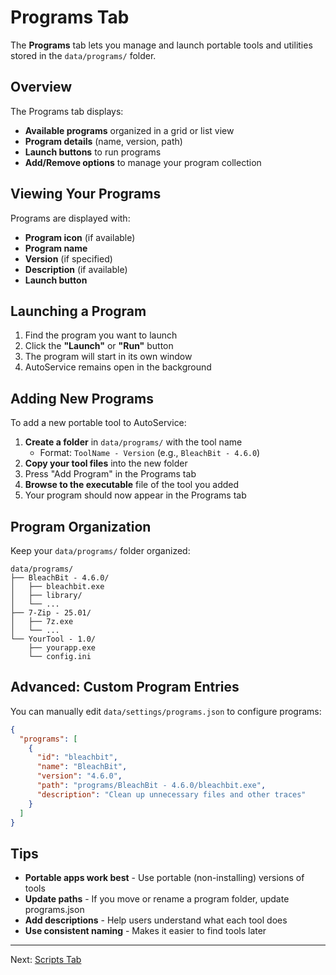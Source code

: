# Programs Tab

The **Programs** tab lets you manage and launch portable tools and utilities stored in the `data/programs/` folder.

## Overview

The Programs tab displays:

- **Available programs** organized in a grid or list view
- **Program details** (name, version, path)
- **Launch buttons** to run programs
- **Add/Remove options** to manage your program collection

## Viewing Your Programs

Programs are displayed with:

- **Program icon** (if available)
- **Program name**
- **Version** (if specified)
- **Description** (if available)
- **Launch button**

## Launching a Program

1. Find the program you want to launch
2. Click the **"Launch"** or **"Run"** button
3. The program will start in its own window
4. AutoService remains open in the background

## Adding New Programs

To add a new portable tool to AutoService:

1. **Create a folder** in `data/programs/` with the tool name
   - Format: `ToolName - Version` (e.g., `BleachBit - 4.6.0`)
2. **Copy your tool files** into the new folder
3. Press "Add Program" in the Programs tab
4. **Browse to the executable** file of the tool you added
5. Your program should now appear in the Programs tab

## Program Organization

Keep your `data/programs/` folder organized:

```text
data/programs/
├── BleachBit - 4.6.0/
│   ├── bleachbit.exe
│   ├── library/
│   └── ...
├── 7-Zip - 25.01/
│   ├── 7z.exe
│   └── ...
└── YourTool - 1.0/
    ├── yourapp.exe
    └── config.ini
```

## Advanced: Custom Program Entries

You can manually edit `data/settings/programs.json` to configure programs:

```json
{
  "programs": [
    {
      "id": "bleachbit",
      "name": "BleachBit",
      "version": "4.6.0",
      "path": "programs/BleachBit - 4.6.0/bleachbit.exe",
      "description": "Clean up unnecessary files and other traces"
    }
  ]
}
```

## Tips

- **Portable apps work best** - Use portable (non-installing) versions of tools
- **Update paths** - If you move or rename a program folder, update programs.json
- **Add descriptions** - Help users understand what each tool does
- **Use consistent naming** - Makes it easier to find tools later

---

Next: [Scripts Tab](scripts-tab.md)
